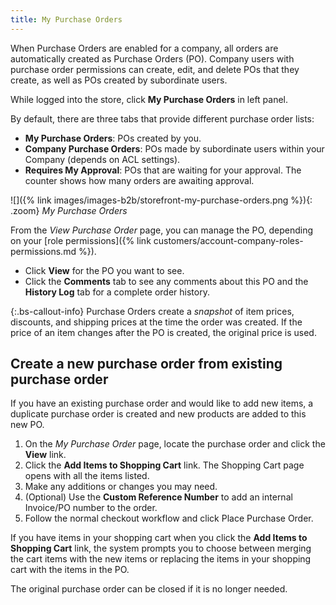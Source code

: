 ```yaml
---
title: My Purchase Orders
---
```


When Purchase Orders are enabled for a company, all orders are automatically created as Purchase Orders (PO). Company users with purchase order permissions can create, edit, and delete POs that they create, as well as POs created by subordinate users.

While logged into the store, click **My Purchase Orders** in left panel.

By default, there are three tabs that provide different purchase order lists:

* **My Purchase Orders**: POs created by you.
* **Company Purchase Orders**: POs made by subordinate users within your Company (depends on ACL settings).
* **Requires My Approval**: POs that are waiting for your approval. The counter shows how many orders are awaiting approval.

![]({% link images/images-b2b/storefront-my-purchase-orders.png %}){: .zoom}
_My Purchase Orders_

From the _View Purchase Order_ page, you can manage the PO, depending on your [role permissions]({% link customers/account-company-roles-permissions.md %}).

* Click **View** for the PO you want to see.
* Click the **Comments** tab to see any comments about this PO and the **History Log** tab for a complete order history.

{:.bs-callout-info}
Purchase Orders create a _snapshot_ of item prices, discounts, and shipping prices at the time the order was created. If the price of an item changes after the PO is created, the original price is used.

## Create a new purchase order from existing purchase order

If you have an existing purchase order and would like to add new items, a duplicate purchase order is created and new products are added to this new PO.

1. On the _My Purchase Order_ page, locate the purchase order and click the **View** link.
1. Click the **Add Items to Shopping Cart** link.
   The Shopping Cart page opens with all the items listed.
1. Make any additions or changes you may need.
1. (Optional) Use the **Custom Reference Number** to add an internal Invoice/PO number to the order.
1. Follow the normal checkout workflow and click <span class="btn">Place Purchase Order</span>.

If you have items in your shopping cart when you click the **Add Items to Shopping Cart** link, the system prompts you to choose between merging the cart items with the new items or replacing the items in your shopping cart with the items in the PO.

The original purchase order can be closed if it is no longer needed.
